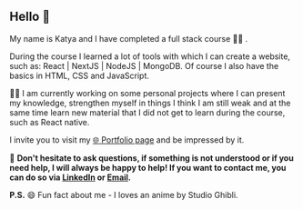 ## Hello 👋

My name is Katya and I have completed a full stack course :woman_student: . 

During the course I learned a lot of tools with which I can create a website, such as: React | NextJS | NodeJS | MongoDB. 
Of course I also have the basics in HTML, CSS and JavaScript.

:technologist: I am currently working on some personal projects where I can present my knowledge, strengthen myself in things I think I am still weak and at the same time learn new material that I did not get to learn during the course, such as React native.

I invite you to visit my [ :globe_with_meridians: Portfolio page](https://katya-ru-fullstack.herokuapp.com/) and be impressed by it.

:email: **Don't hesitate to ask questions, if something is not understood or if you need help, I will always be happy to help! If you want to contact me, you can do so via [LinkedIn](https://www.linkedin.com/in/katya-rukosuev/) or [Email](mailto:katya.ru.fullstack@gmail.com).**

**P.S.** 😄 Fun fact about me  - I loves an anime by Studio Ghibli.

